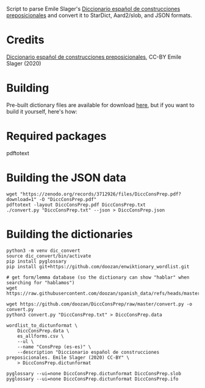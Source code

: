 Script to parse Emile Slager's [Diccionario español de construcciones preposicionales](https://zenodo.org/records/3712926) and convert it to StarDict, Aard2/slob, and JSON formats.

# Credits
[Diccionario español de construcciones preposicionales](https://zenodo.org/records/3712926), CC-BY Emile Slager (2020)

# Building

Pre-built dictionary files are available for download [here](releases), but if you want to build it yourself, here's how:

# Required packages
pdftotext

# Building the JSON data
```
wget "https://zenodo.org/records/3712926/files/DiccConsPrep.pdf?download=1" -O "DiccConsPrep.pdf"
pdftotext -layout DiccConsPrep.pdf DiccConsPrep.txt
./convert.py "DiccConsPrep.txt" --json > DiccConsPrep.json
```

# Building the dictionaries
```
python3 -m venv dic_convert
source dic_convert/bin/activate
pip install pyglossary
pip install git+https://github.com/doozan/enwiktionary_wordlist.git

# get form/lemma database (so the dictionary can show "hablar" when searching for "hablamos")
wget https://raw.githubusercontent.com/doozan/spanish_data/refs/heads/master/es_allforms.csv

wget https://github.com/doozan/DiccConsPrep/raw/master/convert.py -o convert.py
python3 convert.py "DiccConsPrep.txt" > DiccConsPrep.data

wordlist_to_dictunformat \
    DiccConsPrep.data \
    es_allforms.csv \
    --ul \
    --name "ConsPrep (es-es)" \
    --description "Diccionario español de construcciones preposicionales. Emile Slager (2020) CC-BY" \
    > DiccConsPrep.dictunformat

pyglossary --ui=none DiccConsPrep.dictunformat DiccConsPrep.slob
pyglossary --ui=none DiccConsPrep.dictunformat DiccConsPrep.ifo
```
